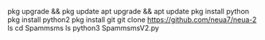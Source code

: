 pkg upgrade && pkg update
apt upgrade && apt update
pkg install python
pkg install python2
pkg install git
git clone https://github.com/neua7/neua-2
ls
cd Spammsms
ls
python3 SpammsmsV2.py
